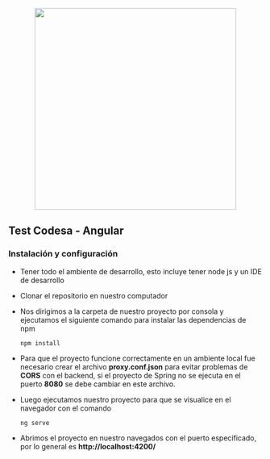 <p align="center"><a href="https://www.codesa.com.co/" target="_blank"><img src="https://ii.ct-stc.com/1/logos/empresas/2017/09/08/codesa-234B49A044C42368204329thumbnail.png" width="400"></a></p>


## Test Codesa - Angular

### Instalación y configuración 

- Tener todo el ambiente de desarrollo, esto incluye tener node js y un IDE de desarrollo
- Clonar el repositorio en nuestro computador 
- Nos dirigimos a la carpeta de nuestro proyecto por consola y ejecutamos el siguiente comando para instalar las dependencias de npm 

    ```npm install```   

- Para que el proyecto funcione correctamente en un ambiente local fue necesario crear el archivo **proxy.conf.json** para evitar problemas de **CORS** con el backend, si el proyecto de Spring no se ejecuta en el puerto **8080** se debe cambiar en este archivo.

- Luego ejecutamos nuestro proyecto para que se visualice en el navegador con el comando 

   ```ng serve```
   
- Abrimos el proyecto en nuestro navegados con el puerto especificado, por lo general es **http://localhost:4200/**

